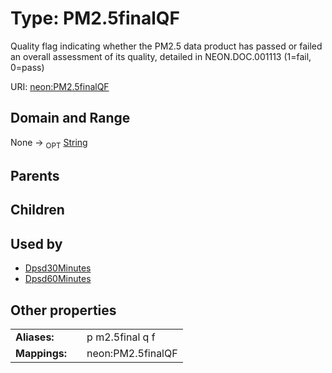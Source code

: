 
# Type: PM2.5finalQF


Quality flag indicating whether the PM2.5 data product has passed or failed an overall assessment of its quality, detailed in NEON.DOC.001113 (1=fail, 0=pass)

URI: [neon:PM2.5finalQF](https://data.neonscience.org/PM2.5finalQF)


## Domain and Range

None ->  <sub>OPT</sub> [String](types/String.md)

## Parents


## Children


## Used by

 * [Dpsd30Minutes](Dpsd30Minutes.md)
 * [Dpsd60Minutes](Dpsd60Minutes.md)

## Other properties

|  |  |  |
| --- | --- | --- |
| **Aliases:** | | p m2.5final q f |
| **Mappings:** | | neon:PM2.5finalQF |


